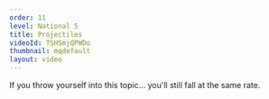 ```yaml
---
order: 11
level: National 5
title: Projectiles
videoId: TSHSmjQPWDo
thumbnail: mqdefault
layout: video
---
```


If you throw yourself into this topic... you'll still fall at the same rate.
